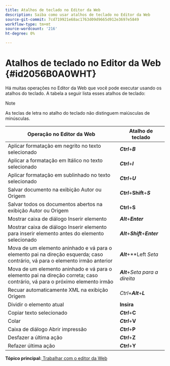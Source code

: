 ```yaml
---
title: Atalhos de teclado no Editor da Web
description: Saiba como usar atalhos de teclado no Editor da Web
source-git-commit: 7cd719921e68ac1763d09d9665d912e3697e5849
workflow-type: tm+mt
source-wordcount: '216'
ht-degree: 0%

---
```



# Atalhos de teclado no Editor da Web {#id2056B0A0WHT}

Há muitas operações no Editor da Web que você pode executar usando os atalhos do teclado. A tabela a seguir lista esses atalhos de teclado:

>[!NOTE]
>
> As teclas de letra no atalho do teclado não distinguem maiúsculas de minúsculas.

| Operação no Editor da Web | Atalho de teclado |
|-----------------------|-----------------|
| Aplicar formatação em negrito no texto selecionado | ***Ctrl***+***B*** |
| Aplicar a formatação em Itálico no texto selecionado | ***Ctrl***+***I*** |
| Aplicar formatação em sublinhado no texto selecionado | ***Ctrl***+***U*** |
| Salvar documento na exibição Autor ou Origem | ***Ctrl***+**Shift**+***S*** |
| Salvar todos os documentos abertos na exibição Autor ou Origem | **Ctrl**+**S** |
| Mostrar caixa de diálogo Inserir elemento | ***Alt***+***Enter*** |
| Mostrar caixa de diálogo Inserir elemento para inserir elemento antes do elemento selecionado | ***Alt***+***Shift***+***Enter*** |
| Mova de um elemento aninhado e vá para o elemento pai na direção esquerda; caso contrário, vá para o elemento irmão anterior | ***Alt***+**Left *Seta* |
| Mova de um elemento aninhado e vá para o elemento pai na direção correta; caso contrário, vá para o próximo elemento irmão | ***Alt***+*Seta para a direita* |
| Recuar automaticamente XML na exibição Origem | *Ctrl*+***Alt***+***L*** |
| Dividir o elemento atual | **Insira** |
| Copiar texto selecionado | ***Ctrl***+**C** |
| Colar | ***Ctrl***+**V** |
| Caixa de diálogo Abrir impressão | ***Ctrl***+**P** |
| Desfazer a última ação | ***Ctrl***+**Z** |
| Refazer última ação | ***Ctrl***+**Y** |

**Tópico principal:**[ Trabalhar com o editor da Web](web-editor.md)

